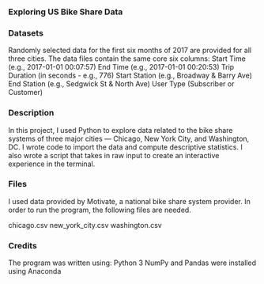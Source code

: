 ### Exploring US Bike Share Data 



### Datasets   
Randomly selected data for the first six months of 2017 are provided for all three cities. The data files contain the same core six columns:
Start Time (e.g., 2017-01-01 00:07:57)
End Time (e.g., 2017-01-01 00:20:53)
Trip Duration (in seconds - e.g., 776)
Start Station (e.g., Broadway & Barry Ave)
End Station (e.g., Sedgwick St & North Ave)
User Type (Subscriber or Customer)





### Description
In this project, I used Python to explore data related to the bike share systems of three major cities — Chicago, New York City, and Washington, DC. I wrote code to import the data and compute descriptive statistics. I also wrote a script that takes in raw input to create an interactive experience in the terminal.


### Files
I used data provided by Motivate, a national bike share system provider. In order to run the program, the following files are needed.

chicago.csv
new_york_city.csv
washington.csv

### Credits
The program was written using:
Python 3
NumPy and Pandas were installed using Anaconda

